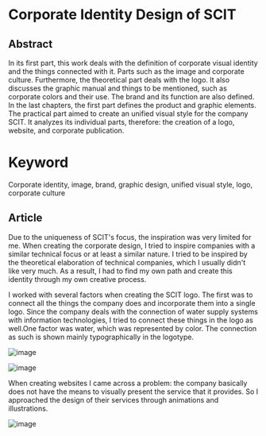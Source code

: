 

# Corporate Identity Design of SCIT

## Abstract

In its first part, this work deals with the definition of corporate visual identity and the things connected with it. 
Parts such as the image and corporate culture. Furthermore, the theoretical part deals with the logo. It also discusses 
the graphic manual and things to be mentioned, such as corporate colors and their use. The brand and its function are also defined. 
In the last chapters, the first part defines the product and graphic elements. The practical part aimed to create an unified visual 
style for the company SCIT. It analyzes its individual parts, therefore: the creation of a logo, website, and corporate publication.

# Keyword
Corporate identity, image, brand, graphic design, unified visual style, logo, corporate culture

## Article
Due to the uniqueness of SCIT's focus, the inspiration was very limited for me. When creating the corporate design, 
I tried to inspire companies with a similar technical focus or at least a similar nature. I tried to be inspired by 
the theoretical elaboration of technical companies, which I usually didn't like very much. As a result, I had to find 
my own path and create this identity through my own creative process.

I worked with several factors when creating the SCIT logo. The first was to connect all the things the company does and incorporate them 
into a single logo. Since the company deals with the connection of water supply systems with information technologies, 
I tried to connect these things in the logo as well.One factor was water, which was represented by color. 
The connection as such is shown mainly typographically in the logotype.





![image](https://user-images.githubusercontent.com/72804674/116232586-a0b45480-a75a-11eb-94a0-f94ec8e9244e.png)


![image](https://user-images.githubusercontent.com/72804674/116232516-85494980-a75a-11eb-8662-91eff4c2d285.png)



When creating websites I came across a problem: the company basically does not have the means to visually present the service that it provides. So I approached the design of their services through animations and illustrations.

![image](https://user-images.githubusercontent.com/72804674/116233143-3e0f8880-a75b-11eb-91e2-94e12e06a718.png)


